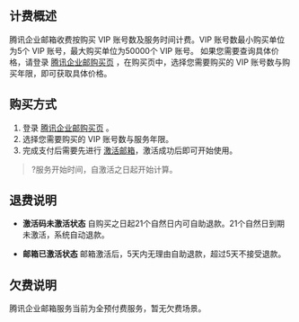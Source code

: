 ## 计费概述

腾讯企业邮箱收费按购买 VIP 账号数及服务时间计费。VIP 账号数最小购买单位为5个 VIP 账号，最大购买单位为50000个 VIP 账号。
如果您需要查询具体价格，请登录 [腾讯企业邮购买页](https://buy.cloud.tencent.com/exmail) ，在购买页中，选择您需要购买的 VIP 账号数与购买年限，即可获取具体价格。


## 购买方式

1. 登录 [腾讯企业邮购买页](https://buy.cloud.tencent.com/exmail) 。
2. 选择您需要购买的 VIP 账号数与服务年限。
3. 完成支付后需要先进行 [激活邮箱](https://cloud.tencent.com/document/product/613/46533)，激活成功后即可开始使用。

>?服务开始时间，自激活之日起开始计算。



## 退费说明
- **激活码未激活状态**
自购买之日起21个自然日内可自助退款。21个自然日到期未激活，系统自动退款。

- **邮箱已激活状态**
邮箱激活后，5天内无理由自助退款，超过5天不接受退款。

## 欠费说明
腾讯企业邮箱服务当前为全预付费服务，暂无欠费场景。





